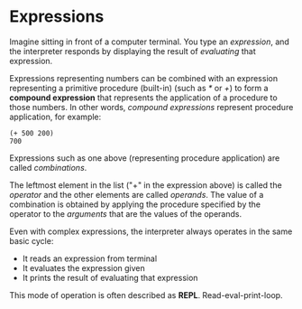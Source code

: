 <h1>Expressions</h1>

Imagine sitting in front of a computer terminal. You type an *expression*,
and the interpreter responds by displaying the result of *evaluating* that
expression.

Expressions representing numbers can be combined with an expression 
representing a primitive procedure (built-in) (such as *&ast;* or *+*) to form
a **compound expression** that represents the application of a procedure 
to those numbers. In other words, *compound expressions* represent procedure
application, for example:

```
(+ 500 200)
700 
```

Expressions such as one above (representing procedure application) are called
*combinations*.

The leftmost element in the list ("+" in the expression above) is called the
*operator* and the other elements are called *operands*. 
The value of a combination is obtained by applying the procedure specified by
the operator to the *arguments* that are the values of the operands. 

Even with complex expressions, the interpreter always operates in the same basic
cycle:

* It reads an expression from terminal
* It evaluates the expression given
* It prints the result of evaluating that expression 

This mode of operation is often described as **REPL**. Read-eval-print-loop. 

